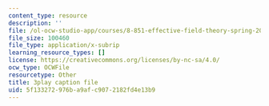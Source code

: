 ```yaml
---
content_type: resource
description: ''
file: /ol-ocw-studio-app/courses/8-851-effective-field-theory-spring-2013/5f133272976ba9afc9072182fd4e13b9_Jtda1czqdxc.srt
file_size: 100460
file_type: application/x-subrip
learning_resource_types: []
license: https://creativecommons.org/licenses/by-nc-sa/4.0/
ocw_type: OCWFile
resourcetype: Other
title: 3play caption file
uid: 5f133272-976b-a9af-c907-2182fd4e13b9
---
```

